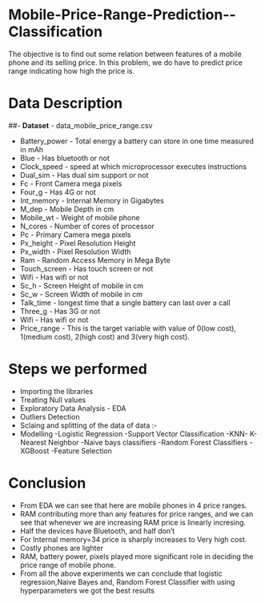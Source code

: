 # Mobile-Price-Range-Prediction--Classification
The objective is to find out some relation between features of a mobile phone and its selling price. In this problem, we do have to predict price range indicating how high the price is.

# Data Description

##- <b>Dataset</b> - data_mobile_price_range.csv


- Battery_power - Total energy a battery can store in one time measured in mAh
- Blue - Has bluetooth or not
- Clock_speed - speed at which microprocessor executes instructions
- Dual_sim - Has dual sim support or not
- Fc - Front Camera mega pixels
- Four_g - Has 4G or not
- Int_memory - Internal Memory in Gigabytes
- M_dep - Mobile Depth in cm
- Mobile_wt - Weight of mobile phone
- N_cores - Number of cores of processor
- Pc - Primary Camera mega pixels
- Px_height - Pixel Resolution Height
- Px_width - Pixel Resolution Width
- Ram - Random Access Memory in Mega Byte
- Touch_screen - Has touch screen or not
- Wifi - Has wifi or not
- Sc_h - Screen Height of mobile in cm
- Sc_w - Screen Width of mobile in cm
- Talk_time - longest time that a single battery can last over a call
- Three_g - Has 3G or not
- Wifi - Has wifi or not
- Price_range - This is the target variable with value of 0(low cost), 1(medium cost), 2(high cost) and 3(very high cost).


# Steps we performed

- Importing the libraries
- Treating Null values
- Exploratory Data Analysis - EDA
- Outliers Detection
- Sclaing and splitting of the data of data :-
- Modelling
   -Logistic Regression
   -Support Vector Classification
   -KNN- K- Nearest Neighbor
   -Naive bays classifiers 
   -Random Forest Classifiers
   -XGBoost
   -Feature Selection


# Conclusion
- From EDA we can see that here are mobile phones in 4 price ranges.
- RAM contributing more than any features for price ranges, and we can see that whenever we are increasing RAM price is linearly incresing.
- Half the devices have Bluetooth, and half don’t
- For Internal memory=34 price is sharply increases to Very high cost.
- Costly phones are lighter
- RAM, battery power, pixels played more significant role in deciding the price range of mobile phone.
- From all the above experiments we can conclude that logistic regression,Naive Bayes and, Random Forest Classifier with using hyperparameters we got the best results


